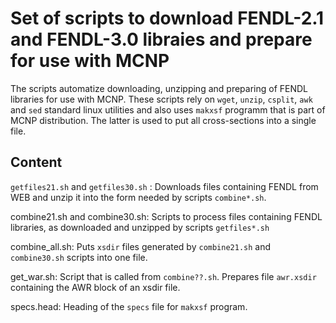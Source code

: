 # Set of scripts to download FENDL-2.1 and FENDL-3.0 libraies and prepare for use with MCNP


The scripts automatize downloading, unzipping and preparing of FENDL libraries
for use with MCNP.  These scripts rely on `wget`, `unzip`, `csplit`, `awk` and
`sed`  standard linux utilities and also uses `makxsf` programm that is part of
MCNP distribution. The latter is used to put all cross-sections into a single
file.

## Content

`getfiles21.sh` and `getfiles30.sh`
: Downloads files containing FENDL from WEB and unzip it into the form needed by scripts `combine*.sh`.

combine21.sh and combine30.sh:
    Scripts to process files containing FENDL libraries, as downloaded and unzipped by scripts `getfiles*.sh`

combine_all.sh:
    Puts `xsdir` files generated by `combine21.sh` and `combine30.sh` scripts into one file.

get_war.sh: 
    Script that is called from `combine??.sh`. Prepares file `awr.xsdir` containing the AWR block
    of an xsdir file.

specs.head:
    Heading of the `specs` file for `makxsf` program.



